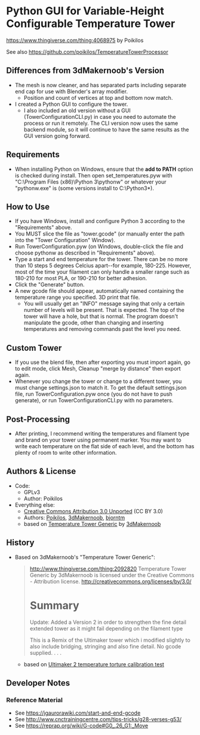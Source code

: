 # Python GUI for Variable-Height Configurable Temperature Tower
https://www.thingiverse.com/thing:4068975 by Poikilos

See also https://github.com/poikilos/TemperatureTowerProcessor

## Differences from 3dMakernoob's Version
- The mesh is now cleaner, and has separated parts including separate end cap for use with Blender's array modifier.
  - Position and count of vertices at top and bottom now match.
- I created a Python GUI to configure the tower.
  - I also included an old version without a GUI (TowerConfigurationCLI.py) in case you need to automate the process or run it remotely. The CLI version now uses the same backend module, so it will continue to have the same results as the GUI version going forward.

## Requirements
- When installing Python on Windows, ensure that the **add to PATH** option is checked during install. Then open set_temperatures.pyw with "C:\Program Files (x86)\Python 3\pythonw" or whatever your "pythonw.exe" is (some versions install to C:\Python3*).

## How to Use
- If you have Windows, install and configure Python 3 according to the "Requirements" above.
- You MUST slice the file as "tower.gcode" (or manually enter the path into the "Tower Configuration" Window).
- Run TowerConfiguration.pyw (on Windows, double-click the file and choose pythonw as described in "Requirements" above).
- Type a start and end temperature for the tower. There can be no more than 10 steps 5 degrees Celcius apart--for example, 180-225. However, most of the time your filament can only handle a smaller range such as 180-210 for most PLA, or 190-210 for better adhesion.
- Click the "Generate" button.
- A new gcode file should appear, automatically named containing the temperature range you specified. 3D print that file.
  - You will usually get an "INFO" message saying that only a certain number of levels will be present. That is expected. The top of the tower will have a hole, but that is normal. The program doesn't manipulate the gcode, other than changing and inserting temperatures and removing commands past the level you need.

## Custom Tower
- If you use the blend file, then after exporting you must import again, go to edit mode, click Mesh, Cleanup "merge by distance" then export again.
- Whenever you change the tower or change to a different tower, you must change settings.json to match it. To get the default settings.json file, run TowerConfiguration.pyw once (you do not have to push generate), or run TowerConfigurationCLI.py with no parameters.

## Post-Processing
- After printing, I recommend writing the temperatures and filament type and brand on your tower using permanent marker. You may want to write each temperature on the flat side of each level, and the bottom has plenty of room to write other information.

## Authors & License
- Code:
  - GPLv3
  - Author: Poikilos
- Everything else:
  - [Creative Commons Attribution 3.0 Unported](http://creativecommons.org/licenses/by/3.0/)
    (CC BY 3.0)
  - Authors: [Poikilos](https://www.thingiverse.com/poikilos), [3dMakernoob](https://www.thingiverse.com/3dMakernoob), [bjorntm](https://www.thingiverse.com/bjorntm)
  - based on [Temperature Tower Generic](http://www.thingiverse.com/thing:2092820) by [3dMakernoob](https://www.thingiverse.com/3dMakernoob)


## History
- Based on 3dMakernoob's "Temperature Tower Generic":
  > http://www.thingiverse.com/thing:2092820
  > Temperature Tower Generic by 3dMakernoob is licensed under the Creative Commons - Attribution license.
  > http://creativecommons.org/licenses/by/3.0/
  >
  > # Summary
  >
  > Update: Added a Version 2 in order to strengthen the fine detail extended tower as it might fail depending on the filament type
  >
  > This is a Remix of the Ultimaker tower which i modified slightly to also include bridging, stringing and also fine detail. No gcode supplied. . . .
  - based on [Ultimaker 2 temperature torture calibration test](http://www.thingiverse.com/thing:696093)

## Developer Notes
### Reference Material
- See <https://jgaurorawiki.com/start-and-end-gcode>
- See <http://www.cnctrainingcentre.com/tips-tricks/g28-verses-g53/>
- See <https://reprap.org/wiki/G-code#G0_.26_G1:_Move>
